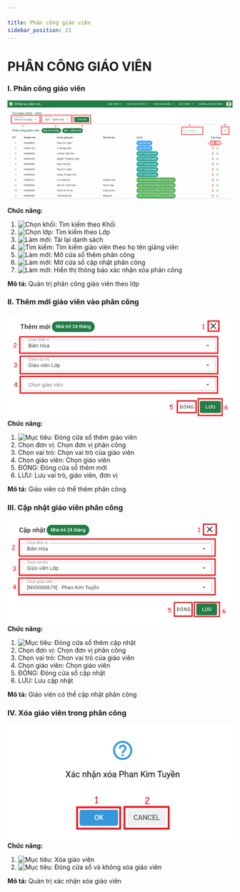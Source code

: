 ```yaml
---

title: Phân công giáo viên
sidebar_position: 21
---
```


# PHÂN CÔNG GIÁO VIÊN

### I. Phân công giáo viên
![Phân công giáo viên ](/img/quan-tri/phan-cong-giao-vien/phan-cong-giao-vien.png)   

__Chức năng:__  
1. <img src="/docs-kqht/img/quan-tri/phan-cong-giao-vien/chon-khoi.png" alt="Chọn khối" width="140" />: Tìm kiếm theo Khối
2. <img src="/docs-kqht/img/chung/chon-lop.png" alt="Chọn lớp" width="170" />: Tìm kiếm theo Lớp
3. <img src="/docs-kqht/img/chung/lam-moi.png" alt="Làm mới" width="70" />: Tải lại danh sách
4. <img src="/docs-kqht/img/chung/tim-kiem.png" alt="Tìm kiếm" width="150" />: Tìm kiếm giáo viên theo họ tên giảng viên 
5. <img src="/docs-kqht/img/chung/them.png" alt="Làm mới" width="30" />: Mở cửa sổ thêm phân công
6. <img src="/docs-kqht/img/chung/cap-nhat.png" alt="Làm mới" width="30" />: Mở cửa sổ cập nhật phân công 
7. <img src="/docs-kqht/img/chung/xac-nhan.png" alt="Làm mới" width="30" />: Hiển thị thông báo xác nhận xóa phân công

__Mô tả:__ Quản trị phân công giáo viên theo lớp 

### II. Thêm mới giáo viên vào phân công  
![Thêm mới giáo viên](/img/quan-tri/phan-cong-giao-vien/them-moi-phan-cong.png) 
__Chức năng:__  
1. <img src="/docs-kqht/img/chung/dong.png" alt="Mục tiêu" width="30" />: Đóng cửa sổ thêm giáo viên
2. Chọn đơn vị: Chọn đơn vị phân công
3. Chọn vai trò: Chọn vai trò của giáo viên
4. Chọn giáo viên: Chọn giáo viên 
5. ĐÓNG: Đóng cửa sổ thêm mới 
6. LƯU: Lưu vai trò, giáo viên, đơn vị

__Mô tả:__ Giáo viên có thể thêm phân công

### III. Cập nhật giáo viên phân công  
![Cập nhật phân công](/img/quan-tri/phan-cong-giao-vien/cap-nhat-phan-cong.png) 
__Chức năng:__  
1. <img src="/docs-kqht/img/chung/dong.png" alt="Mục tiêu" width="30" />: Đóng cửa sổ thêm cập nhật
2. Chọn đơn vị: Chọn đơn vị phân công
3. Chọn vai trò: Chọn vai trò của giáo viên
4. Chọn giáo viên: Chọn giáo viên 
5. ĐÓNG: Đóng cửa sổ cập nhật
6. LƯU: Lưu cập nhật 

__Mô tả:__ Giáo viên có thể cập nhật phân công

### IV. Xóa giáo viên trong phân công  
![Xóa phân công](/img/quan-tri/phan-cong-giao-vien/xoa-phan-cong.png)  
__Chức năng:__  
1. <img src="/docs-kqht/img/chung/ok.png" alt="Mục tiêu" width="70" />: Xóa giáo viên
2. <img src="/docs-kqht/img/chung/cancel.png" alt="Mục tiêu" width="70" />: Đóng cửa sổ và không xóa giáo viên

__Mô tả:__ Quản trị xác nhận xóa giáo viên 

